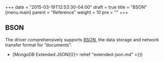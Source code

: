 +++
date = "2015-03-19T12:53:30-04:00"
draft = true
title = "BSON"
[menu.main]
  parent = "Reference"
  weight = 10
  pre = "<i class='fa'></i>"
+++

## BSON

The driver comprehensively supports [BSON](http://www.bsonspec.org), the data storage and network transfer format for “documents”.

- [MongoDB Extended JSON]({{< relref "extended-json.md" >}})
